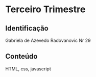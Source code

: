 # Terceiro Trimestre

## Identificação
Gabriela de Azevedo Radovanovic Nr 29

## Conteúdo
HTML, css, javascript
